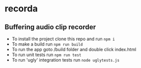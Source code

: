 # recorda

## Buffering audio clip recorder

-   To install the project clone this repo and run `npm i`
-   To make a build run `npm run build`
-   To run the app goto /build folder and double click index.html
-   To run unit tests run `npm run test`
-   To run 'ugly' integration tests run `node uglytests.js`
